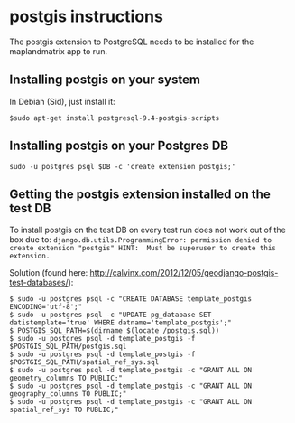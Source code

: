  # postgis instructions

The postgis extension to PostgreSQL needs to be installed for the maplandmatrix app to run.

## Installing postgis on your system

In Debian (Sid), just install it:

```
$sudo apt-get install postgresql-9.4-postgis-scripts
```

## Installing postgis on your Postgres DB
```
sudo -u postgres psql $DB -c 'create extension postgis;'
```

## Getting the postgis extension installed on the test DB

To install postgis on the test DB on every test run does not work out of the box due to:
`django.db.utils.ProgrammingError: permission denied to create extension "postgis"
HINT:  Must be superuser to create this extension.`

Solution (found here: http://calvinx.com/2012/12/05/geodjango-postgis-test-databases/):
```
$ sudo -u postgres psql -c "CREATE DATABASE template_postgis ENCODING='utf-8';"
$ sudo -u postgres psql -c "UPDATE pg_database SET datistemplate='true' WHERE datname='template_postgis';"
$ POSTGIS_SQL_PATH=$(dirname $(locate /postgis.sql))
$ sudo -u postgres psql -d template_postgis -f $POSTGIS_SQL_PATH/postgis.sql
$ sudo -u postgres psql -d template_postgis -f $POSTGIS_SQL_PATH/spatial_ref_sys.sql
$ sudo -u postgres psql -d template_postgis -c "GRANT ALL ON geometry_columns TO PUBLIC;"
$ sudo -u postgres psql -d template_postgis -c "GRANT ALL ON geography_columns TO PUBLIC;"
$ sudo -u postgres psql -d template_postgis -c "GRANT ALL ON spatial_ref_sys TO PUBLIC;"
```